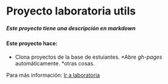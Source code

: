 # Proyecto laboratoria utils

##### Este proyecto tiene una descripción en __markdown__

#### Este proyecto hace:

* Clona proyectos de la base de estuiantes.
*Abre *gh-pages* automáticamente.
*otras cosas.

Para más información: [Ir a laboratoria](hhtp://www.laboratoria.la)
